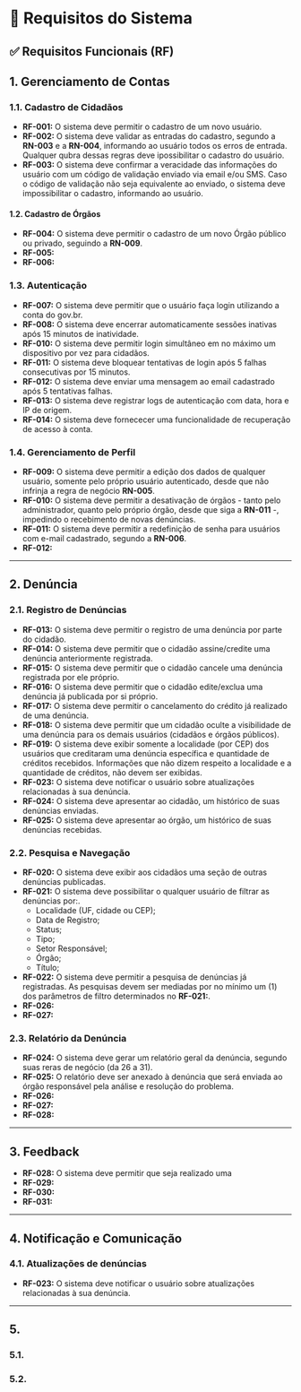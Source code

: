  # 📃 Requisitos do Sistema

## ✅ Requisitos Funcionais (RF)

## 1. Gerenciamento de Contas 

### 1.1. Cadastro de Cidadãos

- **RF-001:** O sistema deve permitir o cadastro de um novo usuário.
- **RF-002:** O sistema deve validar as entradas do cadastro, segundo a **RN-003** e a **RN-004**, informando ao usuário todos os erros de entrada. Qualquer qubra dessas regras deve ipossibilitar o cadastro do usuário.
- **RF-003:** O sistema deve confirmar a veracidade das informações do usuário com um código de validação enviado via email e/ou SMS. Caso o código de validação não seja equivalente ao enviado, o sistema deve impossibilitar o cadastro, informando ao usuário.

#### 1.2. Cadastro de Órgãos
- **RF-004:** O sistema deve permitir o cadastro de um novo Órgão público ou privado, seguindo a **RN-009**.
- **RF-005:** 
- **RF-006:** 

### 1.3. Autenticação

- **RF-007:** O sistema deve permitir que o usuário faça login utilizando a conta do gov.br.
- **RF-008:** O sistema deve encerrar automaticamente sessões inativas após 15 minutos de inatividade.
- **RF-010:** O sistema deve permitir login simultâneo em no máximo um dispositivo por vez para cidadãos.
- **RF-011:** O sistema deve bloquear tentativas de login após 5 falhas consecutivas por 15 minutos.
- **RF-012:** O sistema deve enviar uma mensagem ao email cadastrado após 5 tentativas falhas.
- **RF-013:** O sistema deve registrar logs de autenticação com data, hora e IP de origem.
- **RF-014:** O sistema deve fornececer uma funcionalidade de recuperação de acesso à conta. 

### 1.4. Gerenciamento de Perfil

- **RF-009:** O sistema deve permitir a edição dos dados de qualquer usuário, somente pelo próprio usuário autenticado, desde que não infrinja a regra de negócio **RN-005**.
- **RF-010:** O sistema deve permitir a desativação de órgãos - tanto pelo administrador, quanto pelo próprio órgão, desde que siga a **RN-011** -, impedindo o recebimento de novas denúncias.
- **RF-011:** O sistema deve permitir a redefinição de senha para usuários com e-mail cadastrado, segundo a **RN-006**.
- **RF-012:** 

---

## 2. Denúncia

### 2.1. Registro de Denúncias

- **RF-013:** O sistema deve permitir o registro de uma denúncia por parte do cidadão.
- **RF-014:** O sistema deve permitir que o cidadão assine/credite uma denúncia anteriormente registrada.
- **RF-015:** O sistema deve permitir que o cidadão cancele uma denúncia registrada por ele próprio.
- **RF-016:** O sistema deve permitir que o cidadão edite/exclua uma denúncia já publicada por si próprio.
- **RF-017:** O sistema deve permitir o cancelamento do crédito já realizado de uma denúncia.
- **RF-018:** O sistema deve permitir que um cidadão oculte a visibilidade de uma denúncia para os demais usuários (cidadãos e órgãos públicos).
- **RF-019:** O sistema deve exibir somente a localidade (por CEP) dos usuários que creditaram uma denúncia específica e quantidade de créditos recebidos. Informações que não dizem respeito a localidade e a quantidade de créditos, não devem ser exibidas.
- **RF-023:** O sistema deve notificar o usuário sobre atualizações relacionadas à sua denúncia.
- **RF-024:** O sistema deve apresentar ao cidadão, um histórico de suas denúncias enviadas.
- **RF-025:**  O sistema deve apresentar ao órgão, um histórico de suas denúncias recebidas.

### 2.2. Pesquisa e Navegação

- **RF-020:** O sistema deve exibir aos cidadãos uma seção de outras denúncias publicadas.
- **RF-021:** O sistema deve possibilitar o qualquer usuário de filtrar as denúncias por:.
  - Localidade (UF, cidade ou CEP);
  - Data de Registro;
  - Status;
  - Tipo;
  - Setor Responsável;
  - Órgão;
  - Título;
- **RF-022:** O sistema deve permitir a pesquisa de denúncias já registradas. As pesquisas devem ser mediadas por no mínimo um (1) dos parâmetros de filtro determinados no **RF-021:**.
- **RF-026:** 
- **RF-027:** 
  
### 2.3. Relatório da Denúncia

- **RF-024:** O sistema deve gerar um relatório geral da denúncia, segundo suas reras de negócio (da 26 a 31).
- **RF-025:** O relatório deve ser anexado à denúncia que será enviada ao órgão responsável pela análise e resolução do problema.
- **RF-026:** 
- **RF-027:** 
- **RF-028:** 

---

## 3. Feedback

- **RF-028:** O sistema deve permitir que seja realizado uma 
- **RF-029:** 
- **RF-030:** 
- **RF-031:** 

---

## 4. Notificação e Comunicação

### 4.1. Atualizações de denúncias

- **RF-023:** O sistema deve notificar o usuário sobre atualizações relacionadas à sua denúncia.

---

## 5. 

### 5.1.

### 5.2. 
